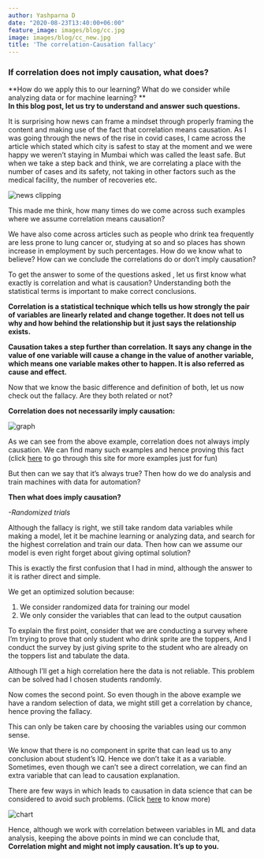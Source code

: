 ```yaml
---
author: Yashparna D
date: "2020-08-23T13:40:00+06:00"
feature_image: images/blog/cc.jpg
image: images/blog/cc_new.jpg
title: 'The correlation-Causation fallacy' 
---
```

### If correlation does not imply causation, what does? 

**How do we apply this to our learning? What do we consider while analyzing data or for machine learning? **                           
**In this blog post, let us try to understand and answer such questions.**


It is surprising how news can frame a mindset through properly framing the content and making use of the fact that correlation means causation. As I was going through the news of the rise in covid cases, I came across the article which stated which city is safest to stay at the moment and we were happy we weren’t staying in Mumbai which was called the least safe.
But when we take a step back and think, we are correlating a place with the number of cases and its safety, not taking in other factors such as the medical facility, the number of recoveries etc.

![news clipping](/images/blog/cc1.jpg)


 This made me think, how many times do we come across such examples where we assume correlation means causation?
 
We have also come across articles such as people who drink tea frequently are less prone to lung cancer or, studying at so and so places has shown increase in employment by such percentages. 
How do we know what to believe? How can we conclude the correlations do or don’t imply causation? 


To get the answer to some of the questions asked , let us first know what exactly is correlation and what is causation?
Understanding both the statistical terms is important to make correct conclusions.

**Correlation is a statistical technique which tells us how strongly the pair of variables are linearly related and change together. It does not tell us why and how behind the relationship but it just says the relationship exists.**

**Causation takes a step further than correlation. It says any change in the value of one variable will cause a change in the value of another variable, which means one variable makes other to happen. It is also referred as cause and effect.**

Now that we know the basic difference and definition of both, let us now check out the fallacy. Are they both related or not?

**Correlation does not necessarily imply causation:**

![graph](/images/blog/cc2.png)


As we can see from the above example, correlation does not always imply causation. We can find many such examples and hence proving this fact (click [here](https://www.tylervigen.com/spurious-correlations) to go through this site for more examples just for fun)

But then can we say that it’s always true? Then how do we do analysis and train machines with data for automation?

**Then what does imply causation?**

 *-Randomized trials*
 
Although the fallacy is right, we still take random data variables while making a model, let it be machine learning or analyzing data, and search for the highest correlation and train our data. Then how can we assume our model is even right forget about giving optimal solution?

This is exactly the first confusion that I had in mind, although the answer to it is rather direct and simple.

We get an optimized solution because:
1)  We consider randomized data for training our model
2)  We only consider the variables that can lead to the output causation

To explain the first point, consider that we are conducting a survey where I’m trying to prove that only student who drink sprite are the toppers, And I conduct the survey by just giving sprite to the student who are already on the toppers list and tabulate the data. 

Although I’ll get a high correlation here the data is not reliable. This problem can be solved had I chosen students randomly.


Now comes the second point. So even though in the above example we have a random selection of data, we might still get a correlation by chance, hence proving the fallacy. 

This can only be taken care by choosing the variables using our common sense.

We know that there is no component in sprite that can lead us to any conclusion about student’s IQ. Hence we don’t take it as a variable.
Sometimes, even though we can’t see a direct correlation, we can find an extra variable that can lead to causation explanation.


There are few ways in which leads to causation in data science that can be considered to avoid such problems.
(Click [here](https://insights.principa.co.za/5-correlation-types-in-data-science-and-how-to-not-fool-yourself)  to know more)   


![chart](/images/blog/cc3.png)


Hence, although we work with correlation between variables in ML and data analysis, keeping the above points in mind we can conclude that, **Correlation might and might not imply causation. It’s up to you.**

